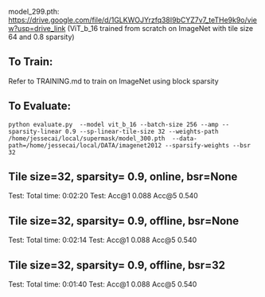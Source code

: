 model_299.pth: https://drive.google.com/file/d/1GLKWOJYrzfq38I9bCYZ7v7_teTHe9k9o/view?usp=drive_link (ViT_b_16 trained from scratch on ImageNet with tile size 64 and 0.8 sparsity)

## To Train:
Refer to TRAINING.md to train on ImageNet using block sparsity

## To Evaluate:
```
python evaluate.py  --model vit_b_16 --batch-size 256 --amp --sparsity-linear 0.9 --sp-linear-tile-size 32 --weights-path /home/jessecai/local/supermask/model_300.pth  --data-path=/home/jessecai/local/DATA/imagenet2012 --sparsify-weights --bsr 32
```


## Tile size=32, sparsity= 0.9, online, bsr=None
Test:  Total time: 0:02:20
Test:  Acc@1 0.088 Acc@5 0.540

## Tile size=32, sparsity= 0.9, offline, bsr=None
Test:  Total time: 0:02:14
Test:  Acc@1 0.088 Acc@5 0.540

## Tile size=32, sparsity= 0.9, offline, bsr=32
Test:  Total time: 0:01:40
Test:  Acc@1 0.088 Acc@5 0.540

